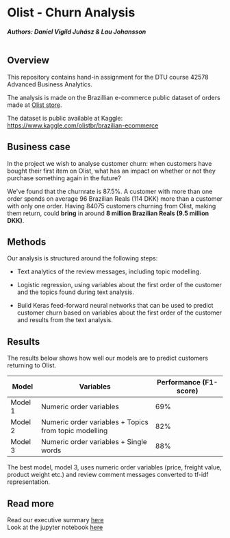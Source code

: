 # Olist - Churn Analysis

***Authors: Daniel Vigild Juhász & Lau Johansson*** <br /> <br />

## Overview
This repository contains hand-in assignment for the DTU course 42578 Advanced Business Analytics. 

The analysis is made on the Brazillian e-commerce public dataset of orders made at [Olist store](https://olist.com/).

The dataset is public available at Kaggle: https://www.kaggle.com/olistbr/brazilian-ecommerce


## Business case
In the project we wish to analyse customer churn: when customers have bought their first item on Olist, what has an impact on whether or not they purchase something again in the future?

We've found that the churnrate is 87.5%.  A customer with more than one order spends on average 96 Brazilian Reals (114 DKK) more than a customer with only one order. Having 84075 customers churning from Olist, making them return, could **bring** in around **8 million Brazilian Reals (9.5 million DKK)**.

## Methods
Our analysis is structured around the following steps:

* 	Text analytics of the review messages, including topic modelling.

*	Logistic regression, using variables about the first order of the customer and the topics found during text analysis.

*	Build Keras feed-forward neural networks that can be used to predict customer churn based on variables about the first order of the customer and results from the text analysis.

## Results

The results below shows how well our models are to predict customers returning to Olist. 


| Model   | Variables                                             | Performance (F1-score) |
|---------|-------------------------------------------------------|------------------------|
| Model 1  | Numeric order variables                               | 69%                    |
| Model 2 | Numeric order variables + Topics from topic modelling | 82%                    |
| Model 3 | Numeric order variables + Single words                | 88%                    |


The best model, model 3, uses numeric order variables (price, freight value, product weight etc.) and review comment messages converted to tf-idf representation. 



## Read more
Read our executive summary [here](https://github.com/LauJohansson/Olist_churn_analysis/blob/master/Executive_Summary_Olist.pdf) <br />
Look at the jupyter notebook [here](https://github.com/LauJohansson/Olist_churn_analysis/blob/master/Olist_churn_analysis.ipynb)



